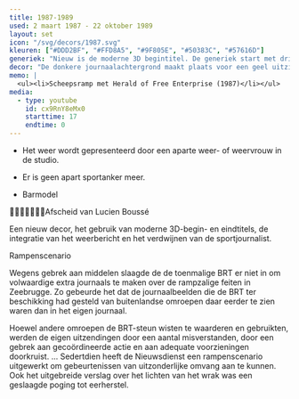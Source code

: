 ```yaml
---
title: 1987-1989
used: 2 maart 1987 - 22 oktober 1989
layout: set
icon: "/svg/decors/1987.svg"
kleuren: ["#DDD2BF", "#FFD8A5", "#9F805E", "#50383C", "#57616D"]
generiek: "Nieuw is de moderne 3D begintitel. De generiek start met drie lichtstralen naar de aarde. Hierop worden golven uitgestuurd. Uiteindelijk verschijnt een donkere studio en schuift de camera door de opening van de letter 'R' van BRT-journaal."
decor: "De donkere journaalachtergrond maakt plaats voor een geel uitzicht. Achter het anker is een grote, ronde grijze buis te zien. De grafiek wordt ingelast naast het anker."
memo: |
  <ul><li>Scheepsramp met Herald of Free Enterprise (1987)</li></ul>
media:
  - type: youtube
    id: cx9RnY8eMx0
    starttime: 17
    endtime: 0
---
```


* Het weer wordt gepresenteerd door een aparte weer- of weervrouw in de studio.

* Er is geen apart sportanker meer.

* Barmodel

Afscheid van Lucien Boussé

Een nieuw decor, het gebruik van moderne 3D-begin- en eindtitels, de integratie van het weerbericht en het verdwijnen van de sportjournalist.

Rampenscenario


Wegens gebrek aan middelen slaagde de de toenmalige BRT er niet in om volwaardige extra journaals te maken over de rampzalige feiten in Zeebrugge. Zo gebeurde het dat de journaalbeelden die de BRT ter beschikking had gesteld van buitenlandse omroepen daar eerder te zien waren dan in het eigen journaal.

Hoewel andere omroepen de BRT-steun wisten te waarderen en gebruikten, werden de eigen uitzendingen door een aantal misverstanden, door een gebrek aan gecoördineerde actie en aan adequate voorzieningen doorkruist. ... Sedertdien heeft de Nieuwsdienst een rampenscenario uitgewerkt om gebeurtenissen van uitzonderlijke omvang aan te kunnen. Ook het uitgebreide verslag over het lichten van het wrak was een geslaagde poging tot eerherstel.
